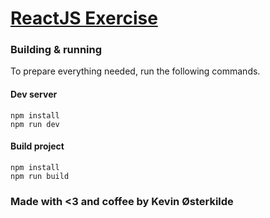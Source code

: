 # [ReactJS Exercise](http://kosai106.github.com/ReactJS-exercise/)

### Building & running

To prepare everything needed, run the following commands.

#### Dev server

```
npm install
npm run dev
```

#### Build project

```
npm install
npm run build
```

### Made with <3 and coffee by Kevin Østerkilde
